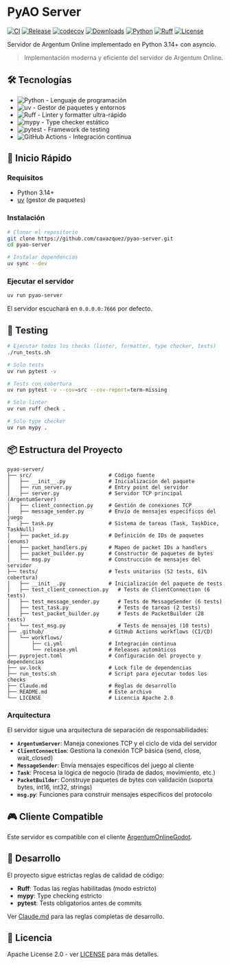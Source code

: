 # PyAO Server

[![CI](https://github.com/cavazquez/pyao-server/actions/workflows/ci.yml/badge.svg)](https://github.com/cavazquez/pyao-server/actions/workflows/ci.yml)
[![Release](https://github.com/cavazquez/pyao-server/actions/workflows/release.yml/badge.svg)](https://github.com/cavazquez/pyao-server/actions/workflows/release.yml)
[![codecov](https://codecov.io/gh/cavazquez/pyao-server/branch/main/graph/badge.svg)](https://codecov.io/gh/cavazquez/pyao-server)
[![Downloads](https://img.shields.io/github/downloads/cavazquez/pyao-server/total.svg)](https://github.com/cavazquez/pyao-server/releases)
[![Python](https://img.shields.io/badge/python-3.14+-blue.svg)](https://www.python.org/downloads/)
[![Ruff](https://img.shields.io/endpoint?url=https://raw.githubusercontent.com/astral-sh/ruff/main/assets/badge/v2.json)](https://github.com/astral-sh/ruff)
[![License](https://img.shields.io/badge/license-Apache%202.0-blue.svg)](LICENSE)

Servidor de Argentum Online implementado en Python 3.14+ con asyncio.

> Implementación moderna y eficiente del servidor de Argentum Online.

## 🛠️ Tecnologías

- ![Python](https://img.shields.io/badge/Python-3.14+-3776AB?logo=python&logoColor=white) - Lenguaje de programación
- ![uv](https://img.shields.io/badge/uv-package_manager-6B4FBB?logo=python&logoColor=white) - Gestor de paquetes y entornos
- ![Ruff](https://img.shields.io/badge/Ruff-linter_&_formatter-D7FF64?logo=ruff&logoColor=black) - Linter y formatter ultra-rápido
- ![mypy](https://img.shields.io/badge/mypy-type_checker-blue?logo=python&logoColor=white) - Type checker estático
- ![pytest](https://img.shields.io/badge/pytest-testing-0A9EDC?logo=pytest&logoColor=white) - Framework de testing
- ![GitHub Actions](https://img.shields.io/badge/GitHub_Actions-CI/CD-2088FF?logo=github-actions&logoColor=white) - Integración continua

## 🚀 Inicio Rápido

### Requisitos

- Python 3.14+
- [uv](https://github.com/astral-sh/uv) (gestor de paquetes)

### Instalación

```bash
# Clonar el repositorio
git clone https://github.com/cavazquez/pyao-server.git
cd pyao-server

# Instalar dependencias
uv sync --dev
```

### Ejecutar el servidor

```bash
uv run pyao-server
```

El servidor escuchará en `0.0.0.0:7666` por defecto.

## 🧪 Testing

```bash
# Ejecutar todos los checks (linter, formatter, type checker, tests)
./run_tests.sh

# Solo tests
uv run pytest -v

# Tests con cobertura
uv run pytest -v --cov=src --cov-report=term-missing

# Solo linter
uv run ruff check .

# Solo type checker
uv run mypy .
```

## 📦 Estructura del Proyecto

```
pyao-server/
├── src/                         # Código fuente
│   ├── __init__.py              # Inicialización del paquete
│   ├── run_server.py            # Entry point del servidor
│   ├── server.py                # Servidor TCP principal (ArgentumServer)
│   ├── client_connection.py     # Gestión de conexiones TCP
│   ├── message_sender.py        # Envío de mensajes específicos del juego
│   ├── task.py                  # Sistema de tareas (Task, TaskDice, TaskNull)
│   ├── packet_id.py             # Definición de IDs de paquetes (enums)
│   ├── packet_handlers.py       # Mapeo de packet IDs a handlers
│   ├── packet_builder.py        # Constructor de paquetes de bytes
│   └── msg.py                   # Construcción de mensajes del servidor
├── tests/                       # Tests unitarios (52 tests, 61% cobertura)
│   ├── __init__.py              # Inicialización del paquete de tests
│   ├── test_client_connection.py   # Tests de ClientConnection (6 tests)
│   ├── test_message_sender.py      # Tests de MessageSender (6 tests)
│   ├── test_task.py                # Tests de tareas (2 tests)
│   ├── test_packet_builder.py      # Tests de PacketBuilder (28 tests)
│   └── test_msg.py                 # Tests de mensajes (10 tests)
├── .github/                     # GitHub Actions workflows (CI/CD)
│   └── workflows/
│       ├── ci.yml               # Integración continua
│       └── release.yml          # Releases automáticos
├── pyproject.toml               # Configuración del proyecto y dependencias
├── uv.lock                      # Lock file de dependencias
├── run_tests.sh                 # Script para ejecutar todos los checks
├── Claude.md                    # Reglas de desarrollo
├── README.md                    # Este archivo
└── LICENSE                      # Licencia Apache 2.0
```

### Arquitectura

El servidor sigue una arquitectura de separación de responsabilidades:

- **`ArgentumServer`**: Maneja conexiones TCP y el ciclo de vida del servidor
- **`ClientConnection`**: Gestiona la conexión TCP básica (send, close, wait_closed)
- **`MessageSender`**: Envía mensajes específicos del juego al cliente
- **`Task`**: Procesa la lógica de negocio (tirada de dados, movimiento, etc.)
- **`PacketBuilder`**: Construye paquetes de bytes con validación (soporta bytes, int16, int32, strings)
- **`msg.py`**: Funciones para construir mensajes específicos del protocolo

## 🎮 Cliente Compatible

Este servidor es compatible con el cliente [ArgentumOnlineGodot](https://github.com/brian-christopher/ArgentumOnlineGodot).

## 📝 Desarrollo

El proyecto sigue estrictas reglas de calidad de código:
- **Ruff**: Todas las reglas habilitadas (modo estricto)
- **mypy**: Type checking estricto
- **pytest**: Tests obligatorios antes de commits

Ver [Claude.md](Claude.md) para las reglas completas de desarrollo.

## 📄 Licencia

Apache License 2.0 - ver [LICENSE](LICENSE) para más detalles.